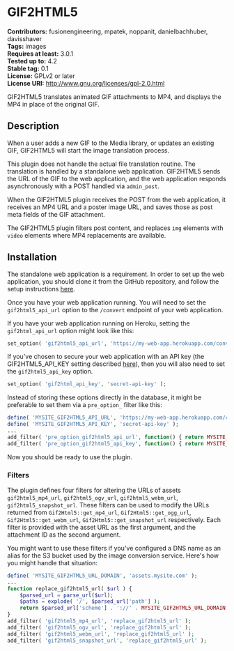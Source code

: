 # GIF2HTML5 #
**Contributors:** fusionengineering, mpatek, noppanit, danielbachhuber, davisshaver  
**Tags:** images  
**Requires at least:** 3.0.1  
**Tested up to:** 4.2  
**Stable tag:** 0.1  
**License:** GPLv2 or later  
**License URI:** http://www.gnu.org/licenses/gpl-2.0.html  

GIF2HTML5 translates animated GIF attachments to MP4, and displays the MP4 in place of the original GIF.

## Description ##

When a user adds a new GIF to the Media library, or updates an existing GIF, GIF2HTML5 will start the image translation process.

This plugin does not handle the actual file translation routine. The translation is handled by a standalone web application. GIF2HTML5 sends the URL of the GIF to the web application, and the web application responds asynchronously with a POST handled via `admin_post`.

When the GIF2HTML5 plugin receives the POST from the web application, it receives an MP4 URL and a poster image URL, and saves those as post meta fields of the GIF attachment.

The GIF2HTML5 plugin filters post content, and replaces `img` elements with `video` elements where MP4 replacements are available.

## Installation ##

The standalone web application is a requirement. In order to set up the web application, you should clone it from the GitHub repository, and follow the setup instructions [here](https://github.com/fusioneng/gif2html5-app).

Once you have your web application running. You will need to set the `gif2html5_api_url` option to the `/convert` endpoint of your web application.

If you have your web application running on Heroku, setting the `gif2html_api_url` option might look like this:

```PHP
set_option( 'gif2html5_api_url', 'https://my-web-app.herokuapp.com/convert' );
```

If you've chosen to secure your web application with an API key (the GIF2HTML5_API_KEY setting described [here](https://github.com/fusioneng/gif2html5-app#configuration)), then you will also need to set the `gif2html5_api_key` option.

```PHP
set_option( 'gif2html_api_key', 'secret-api-key' );
```

Instead of storing these options directly in the database, it might be preferable to set them via a `pre_option_` filter like this:

```PHP
define( 'MYSITE_GIF2HTML5_API_URL', 'https://my-web-app.herokuapp.com/convert' );
define( 'MYSITE_GIF2HTML5_API_KEY', 'secret-api-key' );
...
add_filter( 'pre_option_gif2html5_api_url', function() { return MYSITE_GIF2HTML5_API_URL } );
add_filter( 'pre_option_gif2html5_api_key', function() { return MYSITE_GIF2HTML5_API_KEY } );
```

Now you should be ready to use the plugin.

### Filters ###

The plugin defines four filters for altering the URLs of assets `gif2html5_mp4_url`, `gif2html5_ogv_url`, `gif2html5_webm_url`, `gif2html5_snapshot_url`. These filters can be used to modify the URLs returned from `Gif2Html5::get_mp4_url`, `Gif2Html5::get_ogg_url`, `Gif2Html5::get_webm_url`, `Gif2Html5::get_snapshot_url` respectively. Each filter is provided with the asset URL as the first argument, and the attachment ID as the second argument.

You might want to use these filters if you've configured a DNS name as an alias for the S3 bucket used by the image conversion service. Here's how you might handle that situation:

```PHP
define( 'MYSITE_GIF2HTML5_URL_DOMAIN', 'assets.mysite.com' );
...
function replace_gif2html5_url( $url ) {
	$parsed_url = parse_url($url);
	$paths = explode( '/', $parsed_url['path'] );
	return $parsed_url['scheme'] . '://' . MYSITE_GIF2HTML5_URL_DOMAIN . '/' . implode( '/', array_slice( $paths, 2 ) );
}
add_filter( 'gif2html5_mp4_url', 'replace_gif2html5_url' );
add_filter( 'gif2html5_ogv_url', 'replace_gif2html5_url' );
add_filter( 'gif2html5_webm_url', 'replace_gif2html5_url' );
add_filter( 'gif2html5_snapshot_url', 'replace_gif2html5_url' );
```
